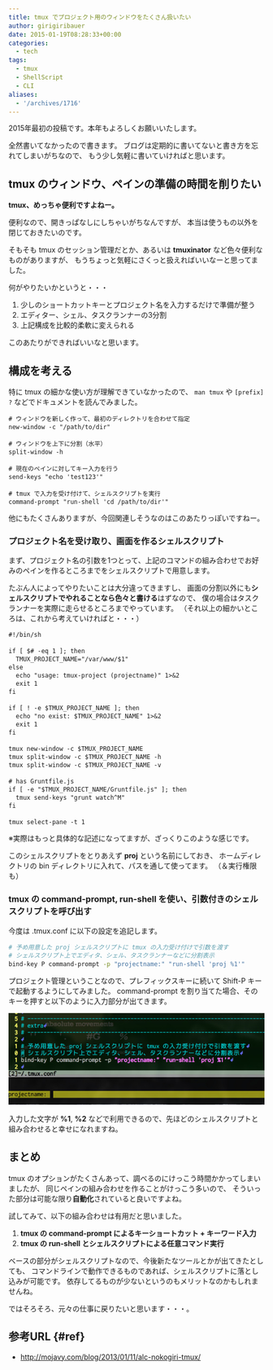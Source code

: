 ```yaml
---
title: tmux でプロジェクト用のウィンドウをたくさん扱いたい
author: girigiribauer
date: 2015-01-19T08:28:33+00:00
categories:
  - tech
tags:
  - tmux
  - ShellScript
  - CLI
aliases:
  - '/archives/1716'
---
```

2015年最初の投稿です。本年もよろしくお願いいたします。

全然書いてなかったので書きます。 ブログは定期的に書いてないと書き方を忘れてしまいがちなので、 もう少し気軽に書いていければと思います。

## tmux のウィンドウ、ペインの準備の時間を削りたい

**tmux、めっちゃ便利ですよねー。**

便利なので、開きっぱなしにしちゃいがちなんですが、 本当は使うもの以外を閉じておきたいのです。

そもそも tmux のセッション管理だとか、あるいは **tmuxinator** など色々便利なものがありますが、 もうちょっと気軽にさくっと扱えればいいなーと思ってました。

何がやりたいかというと・・・

  1. 少しのショートカットキーとプロジェクト名を入力するだけで準備が整う
  2. エディター、シェル、タスクランナーの3分割
  3. 上記構成を比較的柔軟に変えられる

このあたりができればいいなと思います。

## 構成を考える

特に tmux の細かな使い方が理解できていなかったので、 `man tmux` や `[prefix] ?` などでドキュメントを読んでみました。

    # ウィンドウを新しく作って、最初のディレクトリを合わせて指定
    new-window -c "/path/to/dir"

    # ウィンドウを上下に分割（水平）
    split-window -h

    # 現在のペインに対してキー入力を行う
    send-keys "echo 'test123'"

    # tmux で入力を受け付けて、シェルスクリプトを実行
    command-prompt "run-shell 'cd /path/to/dir'"


他にもたくさんありますが、今回関連しそうなのはこのあたりっぽいですねー。

### プロジェクト名を受け取り、画面を作るシェルスクリプト

まず、プロジェクト名の引数を1つとって、上記のコマンドの組み合わせでお好みのペインを作るところまでをシェルスクリプトで用意します。

たぶん人によってやりたいことは大分違ってきますし、 画面の分割以外にも**シェルスクリプトでやれることなら色々と書ける**はずなので、 僕の場合はタスクランナーを実際に走らせるところまでやっています。 （それ以上の細かいところは、これから考えていければと・・・）

    #!/bin/sh

    if [ $# -eq 1 ]; then
      TMUX_PROJECT_NAME="/var/www/$1"
    else
      echo "usage: tmux-project (projectname)" 1>&2
      exit 1
    fi

    if [ ! -e $TMUX_PROJECT_NAME ]; then
      echo "no exist: $TMUX_PROJECT_NAME" 1>&2
      exit 1
    fi

    tmux new-window -c $TMUX_PROJECT_NAME
    tmux split-window -c $TMUX_PROJECT_NAME -h
    tmux split-window -c $TMUX_PROJECT_NAME -v

    # has Gruntfile.js
    if [ -e "$TMUX_PROJECT_NAME/Gruntfile.js" ]; then
      tmux send-keys "grunt watch^M"
    fi

    tmux select-pane -t 1


※実際はもっと具体的な記述になってますが、ざっくりこのような感じです。

このシェルスクリプトをとりあえず **proj** という名前にしておき、 ホームディレクトリの bin ディレクトリに入れて、パスを通して使ってます。 （＆実行権限も）

### tmux の command-prompt, run-shell を使い、引数付きのシェルスクリプトを呼び出す

今度は .tmux.conf に以下の設定を追記します。

```sh
# 予め用意した proj シェルスクリプトに tmux の入力受け付けで引数を渡す
# シェルスクリプト上でエディタ、シェル、タスクランナーなどに分割表示
bind-key P command-prompt -p "projectname:" "run-shell 'proj %1'"
```

プロジェクト管理ということなので、プレフィックスキーに続いて Shift-P キーで起動するようにしてみました。 command-prompt を割り当てた場合、そのキーを押すと以下のように入力部分が出てきます。

![](resource01.jpg)

入力した文字が **%1**, **%2** などで利用できるので、先ほどのシェルスクリプトと組み合わせると幸せになれますね。



## まとめ

tmux のオプションがたくさんあって、調べるのにけっこう時間かかってしまいましたが、 同じペインの組み合わせを作ることがけっこう多いので、 そういった部分は可能な限り**自動化**されていると良いですよね。

試してみて、以下の組み合わせは有用だと思いました。

1. **tmux の command-prompt によるキーショートカット + キーワード入力**
2. **tmux の run-shell とシェルスクリプトによる任意コマンド実行**

ベースの部分がシェルスクリプトなので、今後新たなツールとかが出てきたとしても、 コマンドラインで動作できるものであれば、シェルスクリプトに落とし込みが可能です。 依存してるものが少ないというのもメリットなのかもしれませんね。

ではそろそろ、元々の仕事に戻りたいと思います・・・。

## 参考URL {#ref}

- http://mojavy.com/blog/2013/01/11/alc-nokogiri-tmux/
